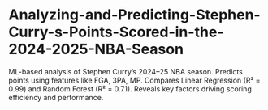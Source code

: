 # Analyzing-and-Predicting-Stephen-Curry-s-Points-Scored-in-the-2024-2025-NBA-Season
ML-based analysis of Stephen Curry’s 2024–25 NBA season. Predicts points using features like FGA, 3PA, MP. Compares Linear Regression (R² = 0.99) and Random Forest (R² = 0.71). Reveals key factors driving scoring efficiency and performance.
